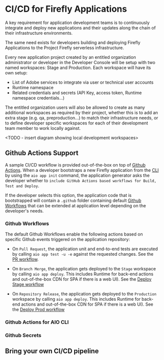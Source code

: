 # CI/CD for Firefly Applications
A key requirement for application development teams is to continuously integrate and deploy new applications and their updates along the chain of their infrastructure environments.

The same need exists for developers building and deploying Firefly Applications to the Project Firefly serverless infrastructure.

Every new application project created by an entitled organization administrator or developer in the Developer Console will be setup with two named workspaces: Stage and Production. Each workspace will have its own setup:

- List of Adobe services to integrate via user or technical user accounts
- Runtime namespace
- Related credentials and secrets (API Key, access token, Runtime namespace credentials...)

The entitled organization users will also be allowed to create as many additional workspaces as required by their project, whether this is to add an extra stage (e.g. qa, preproduction...) to match their infrastructure needs, or to define developer specific workspaces for each of their development team member to work locally against.

<TODO - insert diagram showing local development workspaces>

## Github Actions Support
A sample CI/CD workflow is provided out-of-the-box on top of [Github Actions](https://github.com/features/actions).
When a developer bootstraps a new Firefly application from the [CLI](https://github.com/adobe/aio-cli) by using the `aio app init` command, the application generator asks the developer whether to `include GitHub Actions based workflows for Build, Test and Deploy`.

If the developer selects this option, the application code that is bootstrapped will contain a `.github` folder containing default [Github Workflows](https://github.com/adobe/generator-aio-app/tree/master/generators/add-ci/.github/workflows) that can be extended at application level depending on the developer's needs.

### Github Workflows

The default Github Workflows enable the following actions based on specific Github events triggered on the application repository:

- On `Pull Request`, the application unit and end-to-end tests are executed by calling `aio app test -u -e` against the requested changes. See the [PR workflow](https://github.com/adobe/generator-aio-app/blob/master/generators/add-ci/.github/workflows/pr_test.yml).

- On `Branch Merge`, the application gets deployed to the `Stage` workspace by calling `aio app deploy`. This includes Runtime for back-end actions and out-of-the-box CDN for SPA if there is a web UI). See the [Deploy Stage workflow](https://github.com/adobe/generator-aio-app/blob/master/generators/add-ci/.github/workflows/deploy_stage.yml)

- On `Repository Release`, the application gets deployed to the `Production` workspace by calling `aio app deploy`. This includes Runtime for back-end actions and out-of-the-box CDN for SPA if there is a web UI). See the [Deploy Prod workflow](https://github.com/adobe/generator-aio-app/blob/master/generators/add-ci/.github/workflows/deploy_prod.yml)

### Github Actions for AIO CLI

### Github Secrets



## Bring your own CI/CD pipeline

